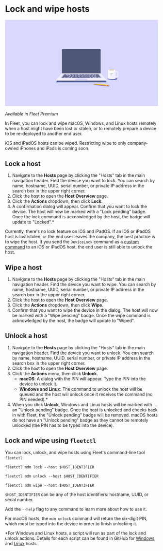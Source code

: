 # Lock and wipe hosts

![Lock and wipe hosts](../website/assets/images/articles/sysadmin-diaries-1600x900@2x.png)

_Available in Fleet Premium_

In Fleet, you can lock and wipe macOS, Windows, and Linux hosts remotely when a host might have been lost or stolen, or to remotely prepare a device to be re-deployed to another end user.

iOS and iPadOS hosts can be wiped. Restricting wipe to only company-owned iPhones and iPads is coming soon.

## Lock a host

1. Navigate to the **Hosts** page by clicking the "Hosts" tab in the main navigation header. Find the device you want to lock. You can search by name, hostname, UUID, serial number, or private IP address in the search box in the upper right corner.
2. Click the host to open the **Host Overview** page.
3. Click the **Actions** dropdown, then click  **Lock**.
4. A confirmation dialog will appear. Confirm that you want to lock the device. The host will now be marked with a "Lock pending" badge. Once the lock command is acknowledged by the host, the badge will update to "Locked".*

Currently, there's no lock feature on iOS and iPadOS. If an iOS or iPadOS host is lost/stolen, or the end user leaves the company, the best practice is to wipe the host. If you send the `DeviceLock` command as a [custom command](https://fleetdm.com/guides/mdm-commands#custom-commands) to an iOS or iPadOS host, the end user is still able to unlock the host.

## Wipe a host

1. Navigate to the **Hosts** page by clicking the "Hosts" tab in the main navigation header. Find the device you want to wipe. You can search by name, hostname, UUID, serial number, or private IP address in the search box in the upper right corner.
2. Click the host to open the **Host Overview** page.
3. Click the **Actions** dropdown, then click  **Wipe**.
4. Confirm that you want to wipe the device in the dialog. The host will now be marked with a "Wipe pending" badge. Once the wipe command is acknowledged by the host, the badge will update to "Wiped".

## Unlock a host

1. Navigate to the **Hosts** page by clicking the "Hosts" tab in the main navigation header. Find the device you want to unlock. You can search by name, hostname, UUID, serial number, or private IP address in the search box in the upper right corner.
2. Click the host to open the **Host Overview** page.
3. Click the **Actions** menu, then click **Unlock**.
    - **macOS**: A dialog with the PIN will appear. Type the PIN into the device to unlock it.
    - **Windows and Linux**: The command to unlock the host will be queued and the host will unlock once it receives the command (no PIN needed).*
4. When you click **Unlock**, Windows and Linux hosts will be marked with an "Unlock pending" badge. Once the host is unlocked and checks back in with Fleet, the "Unlock pending" badge will be removed. macOS hosts do not have an "Unlock pending" badge as they cannot be remotely unlocked (the PIN has to be typed into the device).


## Lock and wipe using `fleetctl`

You can lock, unlock, and wipe hosts using Fleet's command-line tool `fleetctl`:

```shell
fleetctl mdm lock --host $HOST_IDENTIFIER
```

```shell
fleetctl mdm unlock --host $HOST_IDENTIFIER
```

```shell
fleetctl mdm wipe --host $HOST_IDENTIFIER
```

`$HOST_IDENTIFIER` can be any of the host identifiers: hostname, UUID, or serial number.

Add the `--help` flag to any command to learn more about how to use it.

For macOS hosts, the `mdm unlock` command will return the six-digit PIN, which must be typed into the device in order to finish unlocking it. 

*For Windows and Linux hosts, a script will run as part of the lock and unlock actions. Details for each script can be found in GitHub for [Windows](https://github.com/fleetdm/fleet/tree/main/scripts/mdm/windows) and [Linux](https://github.com/fleetdm/fleet/tree/main/scripts/mdm/linux) hosts.

<meta name="articleTitle" value="Lock and wipe hosts">
<meta name="authorFullName" value="JD Strong">
<meta name="authorGitHubUsername" value="spokanemac">
<meta name="category" value="guides">
<meta name="publishedOn" value="2024-07-09">
<meta name="articleImageUrl" value="../website/assets/images/articles/sysadmin-diaries-1600x900@2x.png">
